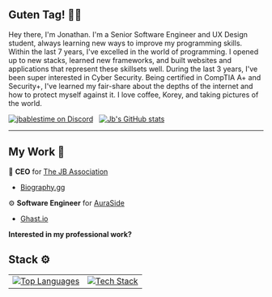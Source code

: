 ## Guten Tag! 👋🏻
Hey there, I'm Jonathan. I'm a Senior Software Engineer and UX Design student, always learning new ways to improve my programming skills. Within the last 7 years, I've excelled in the world of programming. I opened up to new stacks, learned new frameworks, and built websites and applications that represent these skillsets well. During the last 3 years, I've been super interested in Cyber Security. Being certified in CompTIA A+ and Security+, I've learned my fair-share about the depths of the internet and how to protect myself against it. I love coffee, Korey, and taking pictures of the world.

[![jbablestime on Discord](https://lanyard.cnrad.dev/api/750454372650975232)](https://discord.com/user/750454372650975232)‎ ‎ ‎ 
[![Jb's GitHub stats](https://github-readme-stats.vercel.app/api?username=Jbablestime&theme=radical)](https://biography.gg/)

---
## My Work 💼
🎩 **CEO** for [The JB Association](https://github.com/The-JB-Association)
- [Biography.gg](https://biography.gg/)
  
⚙️ **Software Engineer** for [AuraSide](https://github.com/AuraSide)  
-   [Ghast.io](https://ghast.io/)

**Interested in my professional work?**


## Stack ⚙️
<table align="center">
  <tr>
    <td align="center">
      <a href="https://github.com/anuraghazra/github-readme-stats">
        <img 
          src="https://github-readme-stats.vercel.app/api/top-langs/?username=jbablestime&layout=compact&theme=dark&hide_border=true" 
          alt="Top Languages" 
        />
      </a>
    </td>
    <td align="center">
      <a href="https://skillicons.dev">
        <img 
          src="https://skillicons.dev/icons?i=js,html,css,ts,react,vue,angular,vite,svelte,cloudflare,express,bootstrap,lua,django,python,nestjs,nextjs,nodejs,php,sqlite,postgresql,ubuntu&perline=8" 
          alt="Tech Stack"
        />
      </a>
    </td>
  </tr>
</table>
